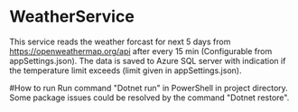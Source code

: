 # WeatherService
This service reads the weather forcast for next 5 days from https://openweathermap.org/api after every 15 min (Configurable from appSettings.json). 
The data is saved to Azure SQL server with indication if the temperature limit exceeds (limit given in appSettings.json).

#How to run
Run command "Dotnet run" in PowerShell in project directory.
Some package issues could be resolved by the command "Dotnet restore".

